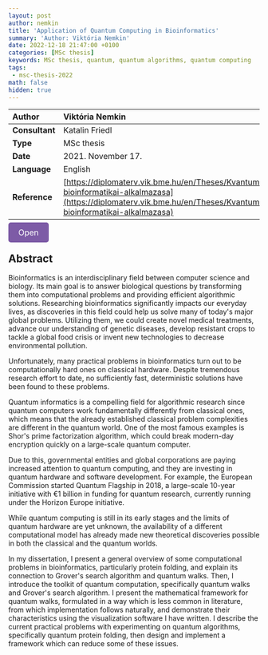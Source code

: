 ```yaml
---
layout: post
author: nemkin
title: 'Application of Quantum Computing in Bioinformatics'
summary: 'Author: Viktória Nemkin'
date: 2022-12-18 21:47:00 +0100
categories: [MSc thesis]
keywords: MSc thesis, quantum, quantum algorithms, quantum computing
tags:
 - msc-thesis-2022
math: false
hidden: true
---
```


| **Author** | Viktória Nemkin |
| :- | :- |
| **Consultant** | Katalin Friedl |
| **Type** | MSc thesis |
| **Date** | 2021. November 17. |
| **Language** | English |
| **Reference** | [https://diplomaterv.vik.bme.hu/en/Theses/Kvantumalgoritmusok-bioinformatikai-alkalmazasa](https://diplomaterv.vik.bme.hu/en/Theses/Kvantumalgoritmusok-bioinformatikai-alkalmazasa) |

<a
  href="https://quszit.github.io/thesises/viktoria-nemkin-2022-12-18-msc-thesis-application-of-quantum-computing-in-bioinformatics.pdf"
  style="
    background-color: #7D5BA6;
    padding: 10px 20px;
    border: none;
    border-radius: 5px;
    outline: none;
    color: white;
    font-size: 16px;
    text-decoration: none;
    cursor: pointer;
    transition: background-color 0.3s ease;"
    onmouseover="this.style.backgroundColor='#6D4A94'"
    onmouseout="this.style.backgroundColor='#7D5BA6'"
    onmousedown="this.style.backgroundColor='#5C3A82'"
    onmouseup="this.style.backgroundColor='#7D5BA6'"
    >Open</a>

## Abstract

Bioinformatics is an interdisciplinary field between computer science and biology. Its main goal is to answer biological questions by transforming them into computational problems and providing efficient algorithmic solutions. Researching bioinformatics significantly impacts our everyday lives, as discoveries in this field could help us solve many of today's major global problems. Utilizing them, we could create novel medical treatments, advance our understanding of genetic diseases, develop resistant crops to tackle a global food crisis or invent new technologies to decrease environmental pollution.

Unfortunately, many practical problems in bioinformatics turn out to be computationally hard ones on classical hardware. Despite tremendous research effort to date, no sufficiently fast, deterministic solutions have been found to these problems.

Quantum informatics is a compelling field for algorithmic research since quantum computers work fundamentally differently from classical ones, which means that the already established classical problem complexities are different in the quantum world. One of the most famous examples is Shor's prime factorization algorithm, which could break modern-day encryption quickly on a large-scale quantum computer.

Due to this, governmental entities and global corporations are paying increased attention to quantum computing, and they are investing in quantum hardware and software development. For example, the European Commission started Quantum Flagship in 2018, a large-scale 10-year initiative with €1 billion in funding for quantum research, currently running under the Horizon Europe initiative.

While quantum computing is still in its early stages and the limits of quantum hardware are yet unknown, the availability of a different computational model has already made new theoretical discoveries possible in both the classical and the quantum worlds.

In my dissertation, I present a general overview of some computational problems in bioinformatics, particularly protein folding, and explain its connection to Grover's search algorithm and quantum walks. Then, I introduce the toolkit of quantum computation, specifically quantum walks and Grover's search algorithm. I present the mathematical framework for quantum walks, formulated in a way which is less common in literature, from which implementation follows naturally, and demonstrate their characteristics using the visualization software I have written. I describe the current practical problems with experimenting on quantum algorithms, specifically quantum protein folding, then design and implement a framework which can reduce some of these issues.
